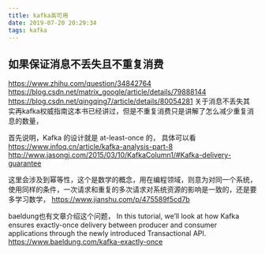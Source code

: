 ```yaml
---
title: kafka高可用
date: 2019-07-20 20:29:34
tags: kafka
---
```


## 如果保证消息不丢失且不重复消费

https://www.zhihu.com/question/34842764
https://blog.csdn.net/matrix_google/article/details/79888144
https://blog.csdn.net/qingqing7/article/details/80054281
关于消息不丢失其实再kafka权威指南这本书已经讲过，但是不重复消费只是讲解了怎么减少重复消息的数量，

首先说明，Kafka 的设计就是 at-least-once 的， 具体可以看
https://www.infoq.cn/article/kafka-analysis-part-8
http://www.jasongj.com/2015/03/10/KafkaColumn1/#Kafka-delivery-guarantee

这里会涉及到幂等性，这个是数学的概念，用在编程领域，则意为对同一个系统，使用同样的条件，一次请求和重复的多次请求对系统资源的影响是一致的，还是要多学习数学，
https://www.jianshu.com/p/475589f5cd7b

baeldung也有文章介绍这个问题，
In this tutorial, we’ll look at how Kafka ensures exactly-once delivery between producer and consumer applications through the newly introduced Transactional API.
https://www.baeldung.com/kafka-exactly-once